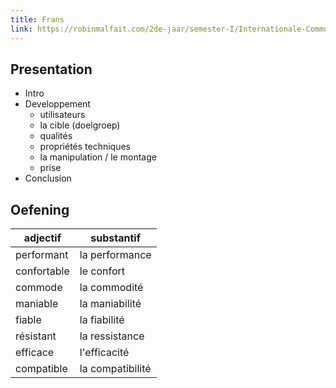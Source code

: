```yaml
---
title: Frans
link: https://robinmalfait.com/2de-jaar/semester-I/Internationale-Communicatie/Frans.md
---
```


## Presentation

- Intro
- Developpement
    - utilisateurs
    - la cible (doelgroep)
    - qualités
    - propriétés techniques
    - la manipulation / le montage
    - prise
- Conclusion

## Oefening

| adjectif | substantif |
| -------- | ---------- |
| performant | la performance |
| confortable | le confort |
| commode | la commodité |
| maniable | la maniabilité |
| fiable | la fiabilité |
| résistant | la ressistance |
| efficace | l'efficacité |
| compatible | la compatibilité |
